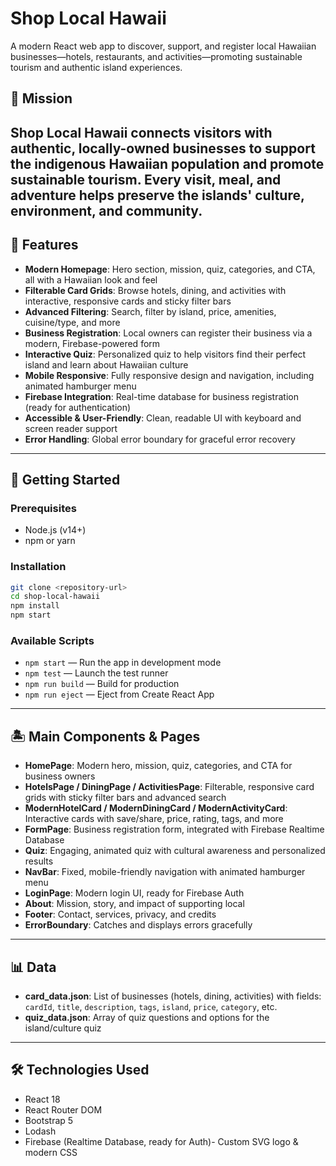 # Shop Local Hawaii

A modern React web app to discover, support, and register local Hawaiian businesses—hotels, restaurants, and activities—promoting sustainable tourism and authentic island experiences.

## 🌱 Mission

Shop Local Hawaii connects visitors with authentic, locally-owned businesses to support the indigenous Hawaiian population and promote sustainable tourism. Every visit, meal, and adventure helps preserve the islands' culture, environment, and community. 
---

## 🌺 Features

- **Modern Homepage**: Hero section, mission, quiz, categories, and CTA, all with a Hawaiian look and feel
- **Filterable Card Grids**: Browse hotels, dining, and activities with interactive, responsive cards and sticky filter bars
- **Advanced Filtering**: Search, filter by island, price, amenities, cuisine/type, and more
- **Business Registration**: Local owners can register their business via a modern, Firebase-powered form
- **Interactive Quiz**: Personalized quiz to help visitors find their perfect island and learn about Hawaiian culture
- **Mobile Responsive**: Fully responsive design and navigation, including animated hamburger menu
- **Firebase Integration**: Real-time database for business registration (ready for authentication)
- **Accessible & User-Friendly**: Clean, readable UI with keyboard and screen reader support
- **Error Handling**: Global error boundary for graceful error recovery

---
## 🚀 Getting Started

### Prerequisites
- Node.js (v14+)
- npm or yarn

### Installation
```bash
git clone <repository-url>
cd shop-local-hawaii
npm install
npm start
```
### Available Scripts
- `npm start` — Run the app in development mode
- `npm test` — Launch the test runner
- `npm run build` — Build for production
- `npm run eject` — Eject from Create React App

---

## 🏝️ Main Components & Pages

- **HomePage**: Modern hero, mission, quiz, categories, and CTA for business owners
- **HotelsPage / DiningPage / ActivitiesPage**: Filterable, responsive card grids with sticky filter bars and advanced search
- **ModernHotelCard / ModernDiningCard / ModernActivityCard**: Interactive cards with save/share, price, rating, tags, and more
- **FormPage**: Business registration form, integrated with Firebase Realtime Database
- **Quiz**: Engaging, animated quiz with cultural awareness and personalized results
- **NavBar**: Fixed, mobile-friendly navigation with animated hamburger menu
- **LoginPage**: Modern login UI, ready for Firebase Auth
- **About**: Mission, story, and impact of supporting local
- **Footer**: Contact, services, privacy, and credits
- **ErrorBoundary**: Catches and displays errors gracefully

---

## 📊 Data
- **card_data.json**: List of businesses (hotels, dining, activities) with fields: `cardId`, `title`, `description`, `tags`, `island`, `price`, `category`, etc.
- **quiz_data.json**: Array of quiz questions and options for the island/culture quiz

---

## 🛠️ Technologies Used
- React 18
- React Router DOM
- Bootstrap 5
- Lodash
- Firebase (Realtime Database, ready for Auth)- Custom SVG logo & modern CSS

